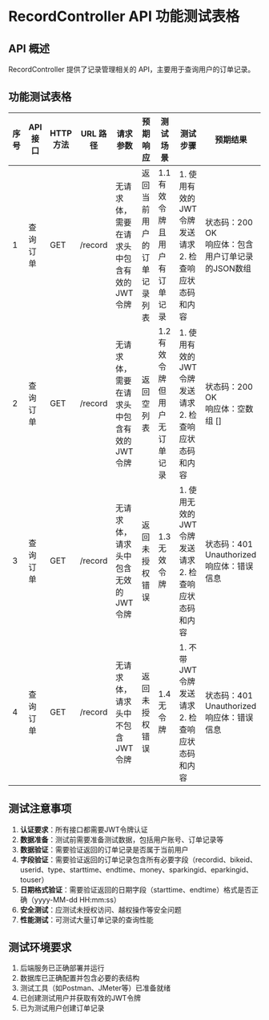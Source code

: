 # RecordController API 功能测试表格

## API 概述
RecordController 提供了记录管理相关的 API，主要用于查询用户的订单记录。

## 功能测试表格

| 序号 | API 接口 | HTTP 方法 | URL 路径 | 请求参数 | 预期响应 | 测试场景 | 测试步骤 | 预期结果 |
|------|---------|----------|---------|---------|---------|---------|---------|---------|
| 1 | 查询订单 | GET | /record | 无请求体，需要在请求头中包含有效的JWT令牌 | 返回当前用户的订单记录列表 | 1.1 有效令牌且用户有订单记录 | 1. 使用有效的JWT令牌发送请求<br>2. 检查响应状态码和内容 | 状态码：200 OK<br>响应体：包含用户订单记录的JSON数组 |
| 2 | 查询订单 | GET | /record | 无请求体，需要在请求头中包含有效的JWT令牌 | 返回空列表 | 1.2 有效令牌但用户无订单记录 | 1. 使用有效的JWT令牌发送请求<br>2. 检查响应状态码和内容 | 状态码：200 OK<br>响应体：空数组 [] |
| 3 | 查询订单 | GET | /record | 无请求体，请求头中包含无效的JWT令牌 | 返回未授权错误 | 1.3 无效令牌 | 1. 使用无效的JWT令牌发送请求<br>2. 检查响应状态码和内容 | 状态码：401 Unauthorized<br>响应体：错误信息 |
| 4 | 查询订单 | GET | /record | 无请求体，请求头中不包含JWT令牌 | 返回未授权错误 | 1.4 无令牌 | 1. 不带JWT令牌发送请求<br>2. 检查响应状态码和内容 | 状态码：401 Unauthorized<br>响应体：错误信息 |

## 测试注意事项

1. **认证要求**：所有接口都需要JWT令牌认证
2. **数据准备**：测试前需要准备测试数据，包括用户账号、订单记录等
3. **数据验证**：需要验证返回的订单记录是否属于当前用户
4. **字段验证**：需要验证返回的订单记录包含所有必要字段（recordid、bikeid、userid、type、starttime、endtime、money、sparkingid、eparkingid、touser）
5. **日期格式验证**：需要验证返回的日期字段（starttime、endtime）格式是否正确（yyyy-MM-dd HH:mm:ss）
6. **安全测试**：应测试未授权访问、越权操作等安全问题
7. **性能测试**：可测试大量订单记录的查询性能

## 测试环境要求

1. 后端服务已正确部署并运行
2. 数据库已正确配置并包含必要的表结构
3. 测试工具（如Postman、JMeter等）已准备就绪
4. 已创建测试用户并获取有效的JWT令牌
5. 已为测试用户创建订单记录